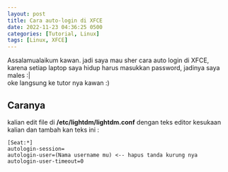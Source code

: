```yaml
---
layout: post
title: Cara auto-login di XFCE
date: 2022-11-23 04:36:25 0500
categories: [Tutorial, Linux]
tags: [Linux, XFCE]
---
```

Assalamualaikum kawan.
jadi saya mau sher cara auto login di XFCE, karena setiap laptop saya hidup harus masukkan password,
jadinya saya males :|<br>
oke langsung ke tutor nya kawan :)
## Caranya
kalian edit file di **/etc/lightdm/lightdm.conf** dengan teks editor kesukaan kalian
dan tambah kan teks ini :
```
[Seat:*]
autologin-session=
autologin-user=(Nama username mu) <-- hapus tanda kurung nya
autologin-user-timeout=0
```

